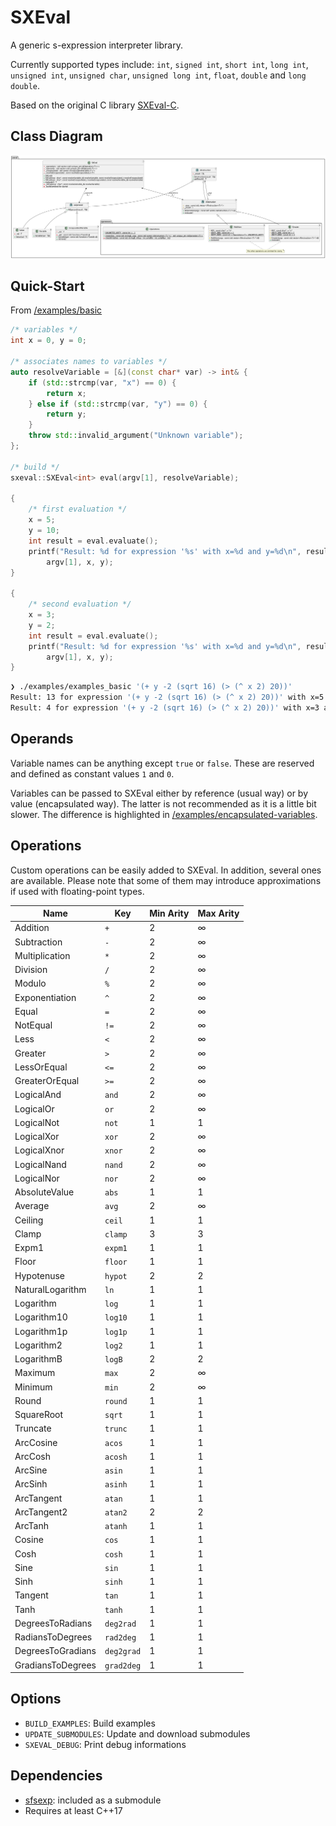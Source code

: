 # SXEval
A generic s-expression interpreter library.

Currently supported types include:
`int`, `signed int`, `short int`, `long int`, `unsigned int`, `unsigned char`,
`unsigned long int`, `float`, `double` and `long double`.

Based on the original C library [SXEval-C](https://github.com/abadiet/SXEval-C).

## Class Diagram
<img src="https://github.com/abadiet/SXEval/blob/main/uml/class-diagram.png">

## Quick-Start
From [/examples/basic](https://github.com/abadiet/SXEval/tree/main/examples/basic)
```cpp
/* variables */
int x = 0, y = 0;

/* associates names to variables */
auto resolveVariable = [&](const char* var) -> int& {
    if (std::strcmp(var, "x") == 0) {
        return x;
    } else if (std::strcmp(var, "y") == 0) {
        return y;
    }
    throw std::invalid_argument("Unknown variable");
};

/* build */
sxeval::SXEval<int> eval(argv[1], resolveVariable);

{
    /* first evaluation */
    x = 5;
    y = 10;
    int result = eval.evaluate();
    printf("Result: %d for expression '%s' with x=%d and y=%d\n", result,
        argv[1], x, y);
}

{
    /* second evaluation */
    x = 3;
    y = 2;
    int result = eval.evaluate();
    printf("Result: %d for expression '%s' with x=%d and y=%d\n", result,
        argv[1], x, y);
}
```
```bash
❯ ./examples/examples_basic '(+ y -2 (sqrt 16) (> (^ x 2) 20))'
Result: 13 for expression '(+ y -2 (sqrt 16) (> (^ x 2) 20))' with x=5 and y=10
Result: 4 for expression '(+ y -2 (sqrt 16) (> (^ x 2) 20))' with x=3 and y=2
```

## Operands
Variable names can be anything except `true` or `false`. These are
reserved and defined as constant values `1` and `0`.

Variables can be passed to SXEval either by reference (usual way) or by
value (encapsulated way). The latter is not recommended as it is a little bit
slower. The difference is highlighted in [/examples/encapsulated-variables](https://github.com/abadiet/SXEval/tree/main/examples/encapsulated-variables).

## Operations
Custom operations can be easily added to SXEval. In addition, several ones
are available. Please note that some of them may introduce approximations if used
with floating-point types.

| Name | Key | Min Arity | Max Arity |
|------|-----|-----------|-----------|
| Addition | `+` | 2 | ∞ |
| Subtraction | `-` | 2 | ∞ |
| Multiplication | `*` | 2 | ∞ |
| Division | `/` | 2 | ∞ |
| Modulo | `%` | 2 | ∞ |
| Exponentiation | `^` | 2 | ∞ |
| Equal | `=` | 2 | ∞ |
| NotEqual | `!=` | 2 | ∞ |
| Less | `<` | 2 | ∞ |
| Greater | `>` | 2 | ∞ |
| LessOrEqual | `<=` | 2 | ∞ |
| GreaterOrEqual | `>=` | 2 | ∞ |
| LogicalAnd | `and` | 2 | ∞ |
| LogicalOr | `or` | 2 | ∞ |
| LogicalNot | `not` | 1 | 1 |
| LogicalXor | `xor` | 2 | ∞ |
| LogicalXnor | `xnor` | 2 | ∞ |
| LogicalNand | `nand` | 2 | ∞ |
| LogicalNor | `nor` | 2 | ∞ |
| AbsoluteValue | `abs` | 1 | 1 |
| Average | `avg` | 2 | ∞ |
| Ceiling | `ceil` | 1 | 1 |
| Clamp | `clamp` | 3 | 3 |
| Expm1 | `expm1` | 1 | 1 |
| Floor | `floor` | 1 | 1 |
| Hypotenuse | `hypot` | 2 | 2 |
| NaturalLogarithm | `ln` | 1 | 1 |
| Logarithm | `log` | 1 | 1 |
| Logarithm10 | `log10` | 1 | 1 |
| Logarithm1p | `log1p` | 1 | 1 |
| Logarithm2 | `log2` | 1 | 1 |
| LogarithmB | `logB` | 2 | 2 |
| Maximum | `max` | 2 | ∞ |
| Minimum | `min` | 2 | ∞ |
| Round | `round` | 1 | 1 |
| SquareRoot | `sqrt` | 1 | 1 |
| Truncate | `trunc` | 1 | 1 |
| ArcCosine | `acos` | 1 | 1 |
| ArcCosh | `acosh` | 1 | 1 |
| ArcSine | `asin` | 1 | 1 |
| ArcSinh | `asinh` | 1 | 1 |
| ArcTangent | `atan` | 1 | 1 |
| ArcTangent2 | `atan2` | 2 | 2 |
| ArcTanh | `atanh` | 1 | 1 |
| Cosine | `cos` | 1 | 1 |
| Cosh | `cosh` | 1 | 1 |
| Sine | `sin` | 1 | 1 |
| Sinh | `sinh` | 1 | 1 |
| Tangent | `tan` | 1 | 1 |
| Tanh | `tanh` | 1 | 1 |
| DegreesToRadians | `deg2rad` | 1 | 1 |
| RadiansToDegrees | `rad2deg` | 1 | 1 |
| DegreesToGradians | `deg2grad` | 1 | 1 |
| GradiansToDegrees | `grad2deg` | 1 | 1 |

## Options
- `BUILD_EXAMPLES`: Build examples
- `UPDATE_SUBMODULES`: Update and download submodules
- `SXEVAL_DEBUG`: Print debug informations

## Dependencies
- [sfsexp](https://github.com/mjsottile/sfsexp): included as a submodule
- Requires at least C++17
